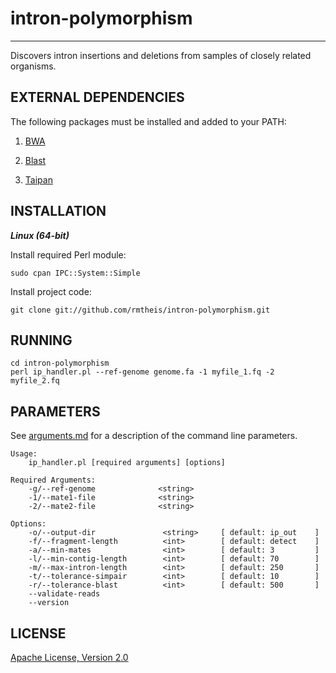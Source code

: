 # intron-polymorphism
* * *

Discovers intron insertions and deletions from samples of closely related organisms.

## EXTERNAL DEPENDENCIES

The following packages must be installed and added to your PATH:

1. [BWA](http://bio-bwa.sourceforge.net/)

2. [Blast](http://blast.ncbi.nlm.nih.gov/Blast.cgi?CMD=Web&PAGE_TYPE=BlastDocs&DOC_TYPE=Download)

3. [Taipan](http://sourceforge.net/projects/taipan/)

## INSTALLATION
**_Linux (64-bit)_**

Install required Perl module:

    sudo cpan IPC::System::Simple

Install project code:

    git clone git://github.com/rmtheis/intron-polymorphism.git

## RUNNING

    cd intron-polymorphism
    perl ip_handler.pl --ref-genome genome.fa -1 myfile_1.fq -2 myfile_2.fq

## PARAMETERS

See [arguments.md](https://github.com/rmtheis/intron-polymorphism/blob/master/arguments.md) 
for a description of the command line parameters.

```text
Usage:
    ip_handler.pl [required arguments] [options]

Required Arguments:
    -g/--ref-genome              <string>
    -1/--mate1-file              <string>
    -2/--mate2-file              <string>

Options:
    -o/--output-dir               <string>     [ default: ip_out    ]
    -f/--fragment-length          <int>        [ default: detect    ]
    -a/--min-mates                <int>        [ default: 3         ]
    -l/--min-contig-length        <int>        [ default: 70        ]
    -m/--max-intron-length        <int>        [ default: 250       ]
    -t/--tolerance-simpair        <int>        [ default: 10        ]
    -r/--tolerance-blast          <int>        [ default: 500       ]
    --validate-reads
    --version
```

## LICENSE

[Apache License, Version 2.0](http://www.apache.org/licenses/LICENSE-2.0.html)
